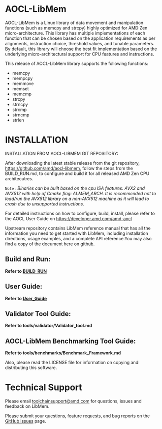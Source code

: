 # AOCL-LibMem
AOCL-LibMem is a Linux library of data movement and manipulation functions (such as memcpy
and strcpy) highly optimized for AMD Zen micro-architecture. This library has multiple
implementations of each function that can be chosen based on the application requirements as per
alignments, instruction choice, threshold values, and tunable parameters. By default, this library will
choose the best fit implementation based on the underlying micro-architectural support for CPU
features and instructions.

This release of AOCL-LibMem library supports the following functions:
+ memcpy
+ mempcpy
+ memmove
+ memset
+ memcmp
+ strcpy
+ strncpy
+ strcmp
+ strncmp
+ strlen

# INSTALLATION
INSTALLATION FROM AOCL-LIBMEM GIT REPOSITORY:

After downloading the latest stable release from the git repository, https://github.com/amd/aocl-libmem, follow the steps from the BUILD_RUN.md, to configure and build it for  all released AMD Zen CPU architecutres.

`Note:` _Binaries can be built based on the cpu ISA features: AVX2 and AVX512 with help of Cmake flag: ALMEM_ARCH. It is recommended not to load/run the AVX512 library on a non-AVX512 machine as it will lead to crash due to unsupported instructions._

For detailed instructions on how to configure, build, install, please refer to the AOCL User Guide on https://developer.amd.com/amd-aocl

Upstream repository contains LibMem reference manual that has all the information you need to get started with LibMem, including installation directions, usage examples, and a complete API reference.You may also find a copy of the document here on github.

## Build and Run:
**Refer to [BUILD_RUN](https://github.com/amd/aocl-libmem/blob/main/BUILD_RUN.md)**

## User Guide:
**Refer to [User_Guide](https://github.com/amd/aocl-libmem/blob/main/docs/User_Guide.md)**

## Validator Tool Guide:
**Refer to tools/validator/Validator_tool.md**

## AOCL-LibMem Benchmarking Tool Guide:
**Refer to tools/benchmarks/Benchmark_Framework.md**

Also, please read the LICENSE file for information on copying and distributing this software.

# Technical Support
Please email toolchainsupport@amd.com for questions, issues and feedback on LibMem.

Please submit your questions, feature requests, and bug reports on the [GitHub issues](https://github.com/amd/aocl-libmem/issues) page.
